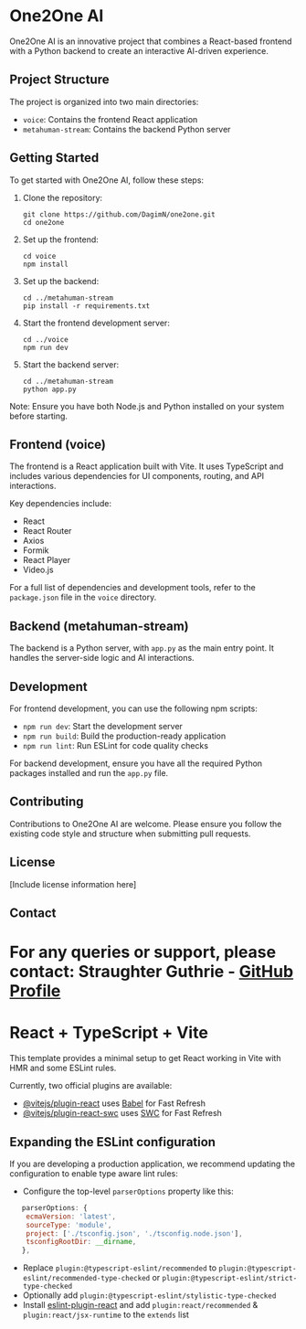 # One2One AI

One2One AI is an innovative project that combines a React-based frontend with a Python backend to create an interactive AI-driven experience.

## Project Structure

The project is organized into two main directories:
- `voice`: Contains the frontend React application
- `metahuman-stream`: Contains the backend Python server

## Getting Started

To get started with One2One AI, follow these steps:

1. Clone the repository:
   ```
   git clone https://github.com/DagimN/one2one.git
   cd one2one
   ```

2. Set up the frontend:
   ```
   cd voice
   npm install
   ```

3. Set up the backend:
   ```
   cd ../metahuman-stream
   pip install -r requirements.txt
   ```

4. Start the frontend development server:
   ```
   cd ../voice
   npm run dev
   ```

5. Start the backend server:
   ```
   cd ../metahuman-stream
   python app.py
   ```

Note: Ensure you have both Node.js and Python installed on your system before starting.

## Frontend (voice)

The frontend is a React application built with Vite. It uses TypeScript and includes various dependencies for UI components, routing, and API interactions.

Key dependencies include:
- React
- React Router
- Axios
- Formik
- React Player
- Video.js

For a full list of dependencies and development tools, refer to the `package.json` file in the `voice` directory.

## Backend (metahuman-stream)

The backend is a Python server, with `app.py` as the main entry point. It handles the server-side logic and AI interactions.

## Development

For frontend development, you can use the following npm scripts:
- `npm run dev`: Start the development server
- `npm run build`: Build the production-ready application
- `npm run lint`: Run ESLint for code quality checks

For backend development, ensure you have all the required Python packages installed and run the `app.py` file.

## Contributing

Contributions to One2One AI are welcome. Please ensure you follow the existing code style and structure when submitting pull requests.

## License

[Include license information here]

## Contact

For any queries or support, please contact:
Straughter Guthrie - [GitHub Profile](https://github.com/jmanhype)
=======
# React + TypeScript + Vite

This template provides a minimal setup to get React working in Vite with HMR and some ESLint rules.

Currently, two official plugins are available:

- [@vitejs/plugin-react](https://github.com/vitejs/vite-plugin-react/blob/main/packages/plugin-react/README.md) uses [Babel](https://babeljs.io/) for Fast Refresh
- [@vitejs/plugin-react-swc](https://github.com/vitejs/vite-plugin-react-swc) uses [SWC](https://swc.rs/) for Fast Refresh

## Expanding the ESLint configuration

If you are developing a production application, we recommend updating the configuration to enable type aware lint rules:

- Configure the top-level `parserOptions` property like this:

```js
   parserOptions: {
    ecmaVersion: 'latest',
    sourceType: 'module',
    project: ['./tsconfig.json', './tsconfig.node.json'],
    tsconfigRootDir: __dirname,
   },
```

- Replace `plugin:@typescript-eslint/recommended` to `plugin:@typescript-eslint/recommended-type-checked` or `plugin:@typescript-eslint/strict-type-checked`
- Optionally add `plugin:@typescript-eslint/stylistic-type-checked`
- Install [eslint-plugin-react](https://github.com/jsx-eslint/eslint-plugin-react) and add `plugin:react/recommended` & `plugin:react/jsx-runtime` to the `extends` list
